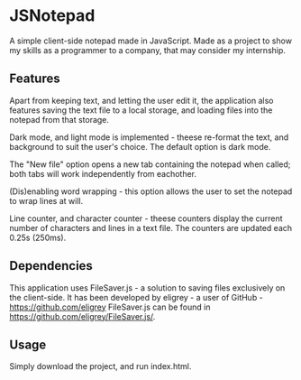 JSNotepad
=========

A simple client-side notepad made in JavaScript. Made as a project to show my skills as a programmer to a company, that may consider my internship.

Features
--------

Apart from keeping text, and letting the user edit it, the application also features saving the text file to a local storage, and loading files into the notepad from that storage.

Dark mode, and light mode is implemented - theese re-format the text, and background to suit the user's choice. The default option is dark mode.

The "New file" option opens a new tab containing the notepad when called; both tabs will work independently from eachother.

(Dis)enabling word wrapping - this option allows the user to set the notepad to wrap lines at will.

Line counter, and character counter - theese counters display the current number of characters and lines in a text file. The counters are updated each 0.25s (250ms).

Dependencies
------------

This application uses FileSaver.js - a solution to saving files exclusively on the client-side.
It has been developed by eligrey - a user of GitHub -  https://github.com/eligrey
FileSaver.js can be found in https://github.com/eligrey/FileSaver.js/.

Usage
-----

Simply download the project, and run index.html.
